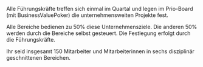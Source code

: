 Alle Führungskräfte treffen sich einmal im Quartal und legen im Prio-Board (mit BusinessValuePoker) die unternehmensweiten Projekte fest.

Alle Bereiche bedienen zu 50% diese Unternehmensziele. Die anderen 50% werden durch die Bereiche selbst gesteuert. Die Festlegung erfolgt durch die Führungskräfte.

Ihr seid insgesamt 150 Mitarbeiter und Mitarbeiterinnen in sechs disziplinär geschnittenen Bereichen.
